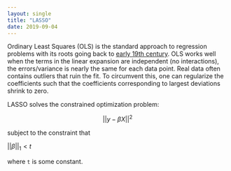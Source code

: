 ```yaml
---
layout: single
title: "LASSO"
date: 2019-09-04
---
```


Ordinary Least Squares (OLS) is the standard approach to regression problems with its roots going back to [early 19th century](https://en.wikipedia.org/wiki/Least_squares). OLS works well when the terms in the linear expansion are independent (no interactions), the errors/variance is nearly the same for each data point. Real data often contains outliers that ruin the fit. To circumvent this, one can regularize the coefficients such that the coefficients corresponding to largest deviations shrink to zero.

LASSO solves the constrained optimization problem:

$$||y - \beta X||^2$$

subject to the constraint that

$||\beta||_1 < t$

where `t` is some constant.  

